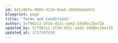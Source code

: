 ```yaml
---
id: 841c0bfe-9803-412d-9ea6-105b0dabeb7c
blueprint: page
title: 'Terms and Conditions'
author: 5cf982c2-3f3d-452c-a442-19d8bc2bef2b
updated_by: 5cf982c2-3f3d-452c-a442-19d8bc2bef2b
updated_at: 1737107438
---
```

